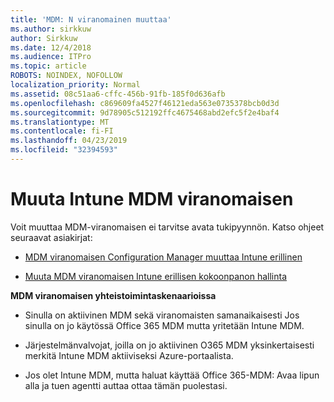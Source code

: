 ```yaml
---
title: 'MDM: N viranomainen muuttaa'
ms.author: sirkkuw
author: Sirkkuw
ms.date: 12/4/2018
ms.audience: ITPro
ms.topic: article
ROBOTS: NOINDEX, NOFOLLOW
localization_priority: Normal
ms.assetid: 08c51aa6-cffc-456b-91fb-185f0d636afb
ms.openlocfilehash: c869609fa4527f46121eda563e0735378bcb0d3d
ms.sourcegitcommit: 9d78905c512192ffc4675468abd2efc5f2e4baf4
ms.translationtype: MT
ms.contentlocale: fi-FI
ms.lasthandoff: 04/23/2019
ms.locfileid: "32394593"
---
```

# <a name="change-intune-mdm-authority"></a>Muuta Intune MDM viranomaisen

Voit muuttaa MDM-viranomaisen ei tarvitse avata tukipyynnön. Katso ohjeet seuraavat asiakirjat:
  
- [MDM viranomaisen Configuration Manager muuttaa Intune erillinen](https://docs.microsoft.com/sccm/mdm/deploy-use/migrate-change-mdm-authority)
    
- [Muuta MDM viranomaisen Intune erillisen kokoonpanon hallinta](https://docs.microsoft.com/sccm/mdm/deploy-use/change-mdm-authority)
    
 **MDM viranomaisen yhteistoimintaskenaarioissa**
  
- Sinulla on aktiivinen MDM sekä viranomaisten samanaikaisesti Jos sinulla on jo käytössä Office 365 MDM mutta yritetään Intune MDM.
    
- Järjestelmänvalvojat, joilla on jo aktiivinen O365 MDM yksinkertaisesti merkitä Intune MDM aktiiviseksi Azure-portaalista.
    
- Jos olet Intune MDM, mutta haluat käyttää Office 365-MDM: Avaa lipun alla ja tuen agentti auttaa ottaa tämän puolestasi.
    

